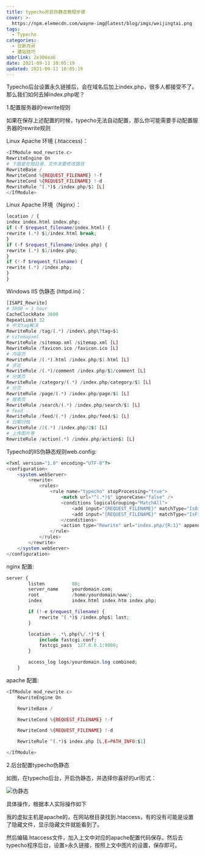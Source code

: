 ```yaml
---
title: typecho开启伪静态教程步骤
cover: >-
  https://npm.elemecdn.com/wayne-img@latest/blog/imgs/weijingtai.png
tags:
  - Typecho
categories:
  - 日新月异
  - 建站技巧
abbrlink: 2e306ea6
date: 2021-09-11 10:05:19
updated: 2021-09-11 10:05:19
---
```

Typecho后台设置永久链接后，会在域名后加上index.php，很多人都接受不了。那么我们如何去掉index.php呢？


1.配置服务器的rewrite规则

如果在保存上述配置的时候，typecho无法自动配置，那么你可能需要手动配置服务器的rewrite规则

Linux Apache 环境 (.htaccess)：

```php
<IfModule mod_rewrite.c>
RewriteEngine On
# 下面是在根目录，文件夹要修改路径
RewriteBase /
RewriteCond %{REQUEST_FILENAME} !-f
RewriteCond %{REQUEST_FILENAME} !-d
RewriteRule ^(.*)$ /index.php/$1 [L]
</IfModule>
```

Linux Apache 环境（Nginx）：

```php
location / {
index index.html index.php;
if (-f $request_filename/index.html) {
rewrite (.*) $1/index.html break;
}
if (-f $request_filename/index.php) {
rewrite (.*) $1/index.php;
}
if (!-f $request_filename) {
rewrite (.*) /index.php;
}
}
```

Windows IIS 伪静态 (httpd.ini)：

```php
[ISAPI_Rewrite]
# 3600 = 1 hour
CacheClockRate 3600
RepeatLimit 32
# 中文tag解决
RewriteRule /tag/(.*) /index\.php\?tag=$1
# sitemapxml
RewriteRule /sitemap.xml /sitemap.xml [L]
RewriteRule /favicon.ico /favicon.ico [L]
# 内容页
RewriteRule /(.*).html /index.php/$1.html [L]
# 评论
RewriteRule /(.*)/comment /index.php/$1/comment [L]
# 分类页
RewriteRule /category/(.*) /index.php/category/$1 [L]
# 分页
RewriteRule /page/(.*) /index.php/page/$1 [L]
# 搜索页
RewriteRule /search/(.*) /index.php/search/$1 [L]
# feed
RewriteRule /feed/(.*) /index.php/feed/$1 [L]
# 日期归档
RewriteRule /2(.*) /index.php/2$1 [L]
# 上传图片等
RewriteRule /action(.*) /index.php/action$1 [L]
```

Typecho的IIS伪静态规则web.config:

```php
<?xml version="1.0" encoding="UTF-8"?>
<configuration>
    <system.webServer>
        <rewrite>
            <rules>
                <rule name="typecho" stopProcessing="true">
                    <match url="^(.*)$" ignoreCase="false" />
                    <conditions logicalGrouping="MatchAll">
                        <add input="{REQUEST_FILENAME}" matchType="IsDirectory" ignoreCase="false" negate="true" />
                        <add input="{REQUEST_FILENAME}" matchType="IsFile" ignoreCase="false" negate="true" />
                    </conditions>
                    <action type="Rewrite" url="index.php/{R:1}" appendQueryString="true" />
                </rule>
            </rules>
        </rewrite>
    </system.webServer>
</configuration>
```

nginx 配置:

```php
server {
        listen          80;
        server_name     yourdomain.com;
        root            /home/yourdomain/www/;
        index           index.html index.htm index.php;

        if (!-e $request_filename) {
            rewrite ^(.*)$ /index.php$1 last;
        }

        location ~ .*\.php(\/.*)*$ {
            include fastcgi.conf;
            fastcgi_pass  127.0.0.1:9000;
        }

        access_log logs/yourdomain.log combined;
    }
```

apache 配置:

```php
<IfModule mod_rewrite.c>
    RewriteEngine On

    RewriteBase /

    RewriteCond %{REQUEST_FILENAME} !-f

    RewriteCond %{REQUEST_FILENAME} !-d

    RewriteRule ^(.*)$ index.php [L,E=PATH_INFO:$1]

</IfModule>
```

2.后台配置typecho伪静态

如图，在typecho后台，开启伪静态，并选择你喜好的url形式：

 ![伪静态](https://npm.elemecdn.com/wayne-img@latest/blog/imgs/weijingtai.png) 

具体操作，根据本人实际操作如下

我的虚拟主机是apache的，在网站根目录找到.htaccess，有的没有可能是设置了隐藏文件，显示隐藏文件就能看到了。

然后编辑.htaccess文件，加入上文中对应的apache配置代码保存。然后去typecho程序后台，设置>永久链接，按照上文中图片的设置，保存即可。